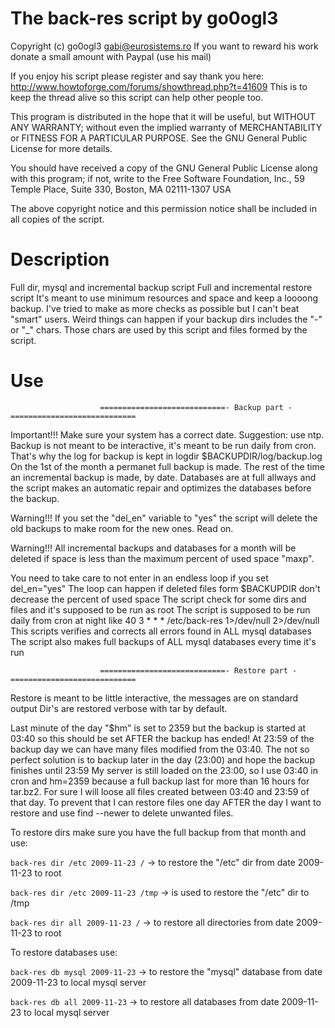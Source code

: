 # The back-res script by go0ogl3

Copyright (c) go0ogl3 gabi@eurosistems.ro
If you want to reward his work donate a small amount with Paypal (use his mail)

If you enjoy his script please register and say thank you here: 
http://www.howtoforge.com/forums/showthread.php?t=41609
This is to keep the thread alive so this script can help other people too.

This program is distributed in the hope that it will be useful,
but WITHOUT ANY WARRANTY; without even the implied warranty of
MERCHANTABILITY or FITNESS FOR A PARTICULAR PURPOSE.  See the
GNU General Public License for more details.

You should have received a copy of the GNU General Public License
along with this program; if not, write to the Free Software
Foundation, Inc., 59 Temple Place, Suite 330, Boston, MA  02111-1307  USA

The above copyright notice and this permission notice shall be included in
all copies of the script.

# Description

Full dir, mysql and incremental backup script
Full and incremental restore script
It's meant to use minimum resources and space and keep a loooong backup.
I've tried to make as more checks as possible but I can't beat "smart" users.
Weird things can happen if your backup dirs includes the "-" or "_" chars.
Those chars are used by this script and files formed by the script.

# Use

                        ============================- Backup part -============================

Important!!! Make sure your system has a correct date. Suggestion: use ntp.
Backup is not meant to be interactive, it's meant to be run daily from cron.
That's why the log for backup is kept in logdir $BACKUPDIR/log/backup.log
On the 1st of the month a permanet full backup is made.
The rest of the time an incremental backup is made, by date.
Databases are at full allways and the script makes an automatic repair and
optimizes the databases before the backup.

Warning!!!
If you set the "del_en" variable to "yes" the script will delete the old
backups to make room for the new ones. Read on.

Warning!!!
All incremental backups and databases for a month will be deleted if space
is less than the maximum percent of used space "maxp".

You need to take care to not enter in an endless loop if you set del_en="yes"
The loop can happen if deleted files form $BACKUPDIR don't decrease the 
percent of used space
The script check for some dirs and files and it's supposed to be run as root
The script is supposed to be run daily from cron at night like
40 3 * * *      /etc/back-res 1>/dev/null 2>/dev/null
This scripts verifies and corrects all errors found in ALL mysql databases
The script also makes full backups of ALL mysql databases every time it's run

                        ============================- Restore part -============================

Restore is meant to be little interactive, the messages are on standard output
Dir's are restored verbose with tar by default.

Last minute of the day "$hm" is set to 2359 but the backup is started at 03:40
so this should be set AFTER the backup has ended! At 23:59 of the backup day 
we can have many files modified from the 03:40. The not so perfect solution is
to backup later in the day (23:00) and hope the backup finishes until 23:59
My server is still loaded on the 23:00, so I use 03:40 in cron and hm=2359
because a full backup last for more than 16 hours for tar.bz2.
For sure I will loose all files created between 03:40 and 23:59 of that day.
To prevent that I can restore files one day AFTER the day I want to restore
and use find --newer to delete unwanted files.

To restore dirs make sure you have the full backup from that month and use:

`back-res dir /etc 2009-11-23 /`  -> to restore the "/etc" dir from date 2009-11-23 to root

`back-res dir /etc 2009-11-23 /tmp`  -> is used to restore the "/etc" dir to /tmp

`back-res dir all 2009-11-23 /` -> to restore all directories from date 2009-11-23 to root

To restore databases use:

`back-res db mysql 2009-11-23` -> to restore the "mysql" database from date 2009-11-23 to local mysql server

`back-res db all 2009-11-23` -> to restore all databases from date 2009-11-23 to local mysql server
